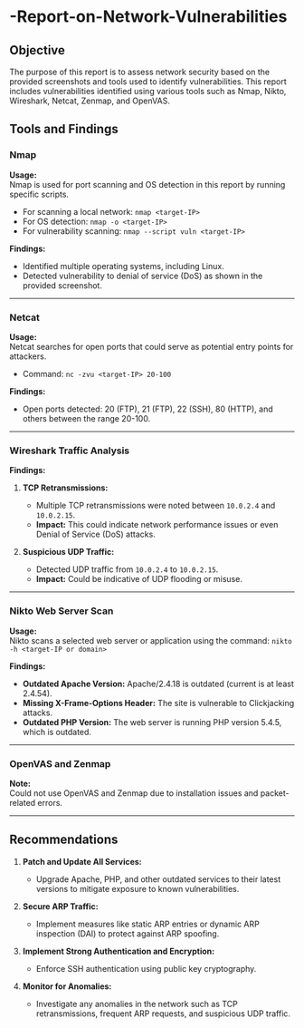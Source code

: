 # -Report-on-Network-Vulnerabilities
## Objective

The purpose of this report is to assess network security based on the provided screenshots and tools used to identify vulnerabilities. This report includes vulnerabilities identified using various tools such as Nmap, Nikto, Wireshark, Netcat, Zenmap, and OpenVAS.



## Tools and Findings

### Nmap

**Usage:**  
Nmap is used for port scanning and OS detection in this report by running specific scripts.  
- For scanning a local network: `nmap <target-IP>`
- For OS detection: `nmap -o <target-IP>`
- For vulnerability scanning: `nmap --script vuln <target-IP>`

**Findings:**  
- Identified multiple operating systems, including Linux.
- Detected vulnerability to denial of service (DoS) as shown in the provided screenshot.

---

### Netcat

**Usage:**  
Netcat searches for open ports that could serve as potential entry points for attackers.  
- Command: `nc -zvu <target-IP> 20-100`

**Findings:**  
- Open ports detected: 20 (FTP), 21 (FTP), 22 (SSH), 80 (HTTP), and others between the range 20-100.

---

### Wireshark Traffic Analysis

**Findings:**
1. **TCP Retransmissions:**  
   - Multiple TCP retransmissions were noted between `10.0.2.4` and `10.0.2.15`.
   - **Impact:** This could indicate network performance issues or even Denial of Service (DoS) attacks.

2. **Suspicious UDP Traffic:**  
   - Detected UDP traffic from `10.0.2.4` to `10.0.2.15`.
   - **Impact:** Could be indicative of UDP flooding or misuse.

---

### Nikto Web Server Scan

**Usage:**  
Nikto scans a selected web server or application using the command: `nikto -h <target-IP or domain>`

**Findings:**  
- **Outdated Apache Version:** Apache/2.4.18 is outdated (current is at least 2.4.54).
- **Missing X-Frame-Options Header:** The site is vulnerable to Clickjacking attacks.
- **Outdated PHP Version:** The web server is running PHP version 5.4.5, which is outdated.

---

### OpenVAS and Zenmap

**Note:**  
Could not use OpenVAS and Zenmap due to installation issues and packet-related errors.

---

## Recommendations

1. **Patch and Update All Services:**
   - Upgrade Apache, PHP, and other outdated services to their latest versions to mitigate exposure to known vulnerabilities.

2. **Secure ARP Traffic:**
   - Implement measures like static ARP entries or dynamic ARP inspection (DAI) to protect against ARP spoofing.

3. **Implement Strong Authentication and Encryption:**
   - Enforce SSH authentication using public key cryptography.

4. **Monitor for Anomalies:**
   - Investigate any anomalies in the network such as TCP retransmissions, frequent ARP requests, and suspicious UDP traffic.
